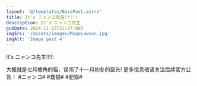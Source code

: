 ```yaml
---
layout: '@/templates/BasePost.astro'
title: It's ニャンコ先生!!!!!
description: It's ニャンコ先生
pubDate: 2024-11-15T21:27:00Z
imgSrc: '/assets/images/MygoLawson.jpg'
imgAlt: 'Image post 4'
---
```


It's ニャンコ先生!!!!!

大概就是七月檐角的猫，误闯了十一月初冬的窗头!
更多信息敬请关注后续官方公告！
#ニャンコ# #蠢猫# #肥猫# 